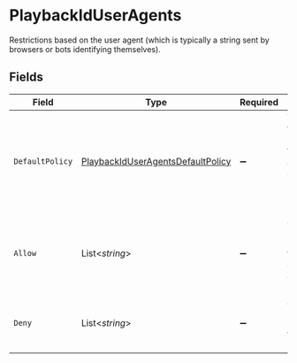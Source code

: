 # PlaybackIdUserAgents

Restrictions based on the user agent (which is typically a string sent by browsers or bots identifying themselves).


## Fields

| Field                                                                                             | Type                                                                                              | Required                                                                                          | Description                                                                                       | Example                                                                                           |
| ------------------------------------------------------------------------------------------------- | ------------------------------------------------------------------------------------------------- | ------------------------------------------------------------------------------------------------- | ------------------------------------------------------------------------------------------------- | ------------------------------------------------------------------------------------------------- |
| `DefaultPolicy`                                                                                   | [PlaybackIdUserAgentsDefaultPolicy](../../Models/Components/PlaybackIdUserAgentsDefaultPolicy.md) | :heavy_minus_sign:                                                                                | This sets the default behavior for user agent access (either "allow" or "deny").                  | allow                                                                                             |
| `Allow`                                                                                           | List<*string*>                                                                                    | :heavy_minus_sign:                                                                                | A list of specific user agents that are allowed to access the resource.                           |                                                                                                   |
| `Deny`                                                                                            | List<*string*>                                                                                    | :heavy_minus_sign:                                                                                | A list of specific user agents that are blocked.                                                  |                                                                                                   |
